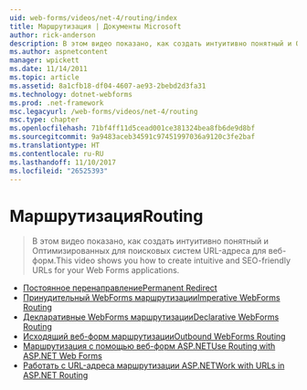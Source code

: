 ```yaml
---
uid: web-forms/videos/net-4/routing/index
title: Маршрутизация | Документы Microsoft
author: rick-anderson
description: В этом видео показано, как создать интуитивно понятный и Оптимизированных для поисковых систем URL-адреса для веб-форм.
ms.author: aspnetcontent
manager: wpickett
ms.date: 11/14/2011
ms.topic: article
ms.assetid: 8a1cfb18-df04-4607-ae93-2bebd2d3fa31
ms.technology: dotnet-webforms
ms.prod: .net-framework
msc.legacyurl: /web-forms/videos/net-4/routing
msc.type: chapter
ms.openlocfilehash: 71bf4ff11d5cead001ce381324bea8fb6de9d8bf
ms.sourcegitcommit: 9a9483aceb34591c97451997036a9120c3fe2baf
ms.translationtype: HT
ms.contentlocale: ru-RU
ms.lasthandoff: 11/10/2017
ms.locfileid: "26525393"
---
```

<a name="routing"></a><span data-ttu-id="3b789-103">Маршрутизация</span><span class="sxs-lookup"><span data-stu-id="3b789-103">Routing</span></span>
====================
> <span data-ttu-id="3b789-104">В этом видео показано, как создать интуитивно понятный и Оптимизированных для поисковых систем URL-адреса для веб-форм.</span><span class="sxs-lookup"><span data-stu-id="3b789-104">This video shows you how to create intuitive and SEO-friendly URLs for your Web Forms applications.</span></span>


- [<span data-ttu-id="3b789-105">Постоянное перенаправление</span><span class="sxs-lookup"><span data-stu-id="3b789-105">Permanent Redirect</span></span>](aspnet-4-quick-hit-permanent-redirect.md)
- [<span data-ttu-id="3b789-106">Принудительный WebForms маршрутизации</span><span class="sxs-lookup"><span data-stu-id="3b789-106">Imperative WebForms Routing</span></span>](aspnet-4-quick-hit-imperative-webforms-routing.md)
- [<span data-ttu-id="3b789-107">Декларативные WebForms маршрутизации</span><span class="sxs-lookup"><span data-stu-id="3b789-107">Declarative WebForms Routing</span></span>](aspnet-4-quick-hit-declarative-webforms-routing.md)
- [<span data-ttu-id="3b789-108">Исходящий веб-форм маршрутизации</span><span class="sxs-lookup"><span data-stu-id="3b789-108">Outbound WebForms Routing</span></span>](aspnet-4-quick-hit-outbound-webforms-routing.md)
- [<span data-ttu-id="3b789-109">Маршрутизация с помощью веб-форм ASP.NET</span><span class="sxs-lookup"><span data-stu-id="3b789-109">Use Routing with ASP.NET Web Forms</span></span>](how-do-i-use-routing-with-aspnet-web-forms.md)
- [<span data-ttu-id="3b789-110">Работать с URL-адреса маршрутизации ASP.NET</span><span class="sxs-lookup"><span data-stu-id="3b789-110">Work with URLs in ASP.NET Routing</span></span>](how-do-i-work-with-urls-in-aspnet-routing.md)

